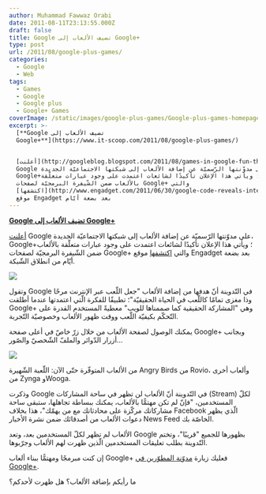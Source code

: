 ```yaml
---
author: Muhammad Fawwaz Orabi
date: 2011-08-11T23:13:55.000Z
draft: false
title: Google تضيف الألعاب إلى Google+
type: post
url: /2011/08/google-plus-games/
categories:
  - Google
  - Web
tags:
  - Games
  - Google
  - Google plus
  - Google+ Games
coverImage: /static/images/google-plus-games/Google-plus-games-homepage.png
excerpt: >-
  [**Google تضيف الألعاب إلى
  Google+**](https://www.it-scoop.com/2011/08/google-plus-games/)


  [أعلنت](http://googleblog.blogspot.com/2011/08/games-in-google-fun-that-fits-your.html)
  Google على مدوّنتها الرّسميّة عن إضافة الألعاب إلى شبكتها الاجتماعيّة الجديدة،
  Google+؛ ويأتي هذا الإعلان تأكيدًا لشائعات اعتمدت على وجود عبارات متعلّقة
  بالألعاب ضمن الشّيفرة البرمجيّة لصفحات Google+ والتي
  [اكتشفها](http://www.engadget.com/2011/06/30/google-code-reveals-intent-to-unleash-games-and-questions-to-th/)
  موقع Engadget بعد بضعة أيّام
---
```

[**Google تضيف الألعاب إلى Google+**](https://www.it-scoop.com/2011/08/google-plus-games/)

[أعلنت](http://googleblog.blogspot.com/2011/08/games-in-google-fun-that-fits-your.html) Google على مدوّنتها الرّسميّة عن إضافة الألعاب إلى شبكتها الاجتماعيّة الجديدة، Google+؛ ويأتي هذا الإعلان تأكيدًا لشائعات اعتمدت على وجود عبارات متعلّقة بالألعاب ضمن الشّيفرة البرمجيّة لصفحات Google+ والتي [اكتشفها](http://www.engadget.com/2011/06/30/google-code-reveals-intent-to-unleash-games-and-questions-to-th/) موقع Engadget بعد بضعة أيّام من انطلاق الشّبكة.

![](/static/images/google-plus-games/Google-plus-games-homepage.png)

وتقول Google في التّدوينة أنّ هدفها من إضافة الألعاب "جعل اللّعب عبر الإنترنت مرحًا وذا مغزى تمامًا كاللّعب في الحياة الحقيقيّة"؛ تطبيقًا للفكرة الّتي اعتمدتها عندما أطلقت Google+ وهي "المشاركة الحقيقية كما صممناها للويب" معطيةً المستخدم القدرة على التّحكّم بكيفيّة اللّعب ووقت ظهور الألعاب وخصوصيّة التّجربة.

يمكنك الوصول لصفحة الألعاب من خلال زرّ خاصّ في أعلى صفحة Google+ وبجانب أزرار الدّوائر والملفّ الشّخصيّ والصّور...

![](/static/images/google-plus-games/Google-plus-games.png)

من الألعاب المتوفّرة حتّى الآن: اللّعبة الشّهيرة Angry Birds من Rovio، وألعاب أخرى من Zynga وWooga.

وذكرت Google في التّدوينة أنّ الألعاب لن تظهر في ساحة المشاركات (Stream) لكلّ المستخدمين، "فإنّ لم تكن مهتمًّا بالألعاب، يمكنك ببساطة تجاهلها، ستبقى ساحة مشاركاتك مركّزة على محادثاتك مع من يهمّك"، هذا بخلاف Facebook الّذي يظهر دعوات الألعاب من أصدقائك ضمن نشرة الأخبار News Feed الخاصّة بك.

الألعاب لم تظهر لكلّ المستخدمين بعد، وتعد Google بظهورها للجميع "قريبًا"، وتختم التّدوينة بطلب تعليقات المستخدمين الّذين ظهرت لهم الألعاب وجرّبوها.

إن كنت مبرمجًا ومهتمًّا ببناء ألعاب Google+ فعليك زيارة [مدوّنة المطوّرين في Google+](http://googleplusplatform.blogspot.com/2011/08/stepping-onto-google-platform.html).

ما رأيكم بإضافة الألعاب؟ هل ظهرت لأحدكم؟
